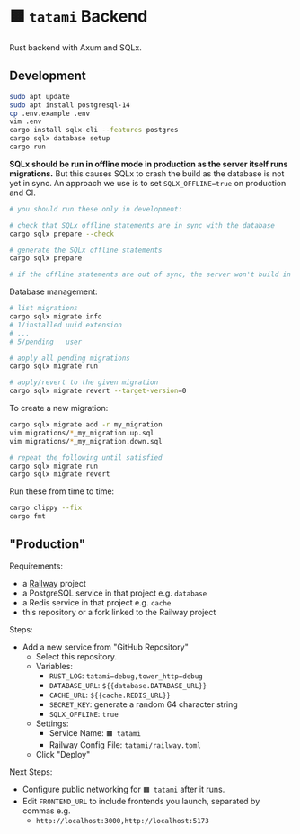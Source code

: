 # 🟧 `tatami` Backend

Rust backend with Axum and SQLx.

## Development

```bash
sudo apt update
sudo apt install postgresql-14
cp .env.example .env
vim .env
cargo install sqlx-cli --features postgres
cargo sqlx database setup
cargo run
```

__SQLx should be run in offline mode in production as the server itself runs migrations.__
But this causes SQLx to crash the build as the database is not yet in sync.
An approach we use is to set `SQLX_OFFLINE=true` on production and CI.

```bash
# you should run these only in development:

# check that SQLx offline statements are in sync with the database
cargo sqlx prepare --check

# generate the SQLx offline statements
cargo sqlx prepare

# if the offline statements are out of sync, the server won't build in production / CI
```

Database management:

```bash
# list migrations
cargo sqlx migrate info
# 1/installed uuid extension
# ...
# 5/pending   user

# apply all pending migrations
cargo sqlx migrate run

# apply/revert to the given migration
cargo sqlx migrate revert --target-version=0
```

To create a new migration:

```bash
cargo sqlx migrate add -r my_migration
vim migrations/*_my_migration.up.sql
vim migrations/*_my_migration.down.sql

# repeat the following until satisfied
cargo sqlx migrate run
cargo sqlx migrate revert
```

Run these from time to time:

```bash
cargo clippy --fix
cargo fmt
```

## "Production"

Requirements:

* a [Railway](https://railway.app/) project
* a PostgreSQL service in that project e.g. `database`
* a Redis service in that project e.g. `cache`
* this repository or a fork linked to the Railway project

Steps:

* Add a new service from "GitHub Repository"
    * Select this repository.
    * Variables:
        * `RUST_LOG`: `tatami=debug,tower_http=debug`
        * `DATABASE_URL`: `${{database.DATABASE_URL}}`
        * `CACHE_URL`: `${{cache.REDIS_URL}}`
        * `SECRET_KEY`: generate a random 64 character string
        * `SQLX_OFFLINE`: `true`
    * Settings:
        * Service Name: `🟧 tatami`
        * Railway Config File: `tatami/railway.toml`
    * Click "Deploy"

Next Steps:

* Configure public networking for `🟧 tatami` after it runs.
* Edit `FRONTEND_URL` to include frontends you launch, separated by commas e.g.
    * `http://localhost:3000,http://localhost:5173`
